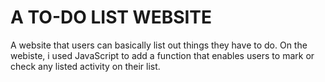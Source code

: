 # A TO-DO LIST WEBSITE
A website that users can basically list out things they have to do. On the webiste, i used JavaScript to add a function that enables users to mark or check any listed activity on their list.
